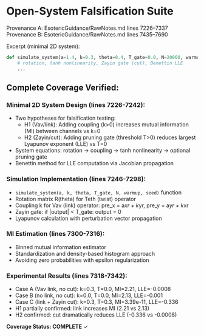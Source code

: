 # Open-System Falsification Suite

Provenance A: EsotericGuidance/RawNotes.md lines 7226–7337
Provenance B: EsotericGuidance/RawNotes.md lines 7435–7690

Excerpt (minimal 2D system):
```python
def simulate_system(a=1.4, k=0.3, theta=0.4, T_gate=0.0, N=20000, warmup=2000, seed=1):
    # rotation, tanh nonlinearity, Zayin gate (cut), Benettin LLE
    ...
```

## Complete Coverage Verified:

### Minimal 2D System Design (lines 7226-7242):
- Two hypotheses for falsification testing:
  - H1 (Vav/link): Adding coupling (k>0) increases mutual information (MI) between channels vs k=0
  - H2 (Zayin/cut): Adding pruning gate (threshold T>0) reduces largest Lyapunov exponent (LLE) vs T=0
- System equations: rotation → coupling → tanh nonlinearity → optional pruning gate
- Benettin method for LLE computation via Jacobian propagation

### Simulation Implementation (lines 7246-7298):
- `simulate_system(a, k, theta, T_gate, N, warmup, seed)` function
- Rotation matrix R(theta) for Teth (twist) operator
- Coupling k for Vav (link) operator: pre_x = a*xr + k*yr, pre_y = a*yr + k*xr
- Zayin gate: if |output| < T_gate: output = 0
- Lyapunov calculation with perturbation vector propagation

### MI Estimation (lines 7300-7316):
- Binned mutual information estimator
- Standardization and density-based histogram approach
- Avoiding zero probabilities with epsilon regularization

### Experimental Results (lines 7318-7342):
- Case A (Vav link, no cut): k=0.3, T=0.0, MI=2.21, LLE=-0.0008
- Case B (no link, no cut): k=0.0, T=0.0, MI=2.13, LLE=-0.001
- Case C (link + Zayin cut): k=0.3, T=0.3, MI=3.39e-11, LLE=-0.336
- H1 partially confirmed: link increases MI (2.21 vs 2.13)
- H2 confirmed: cut dramatically reduces LLE (-0.336 vs -0.0008)

**Coverage Status: COMPLETE** ✓
